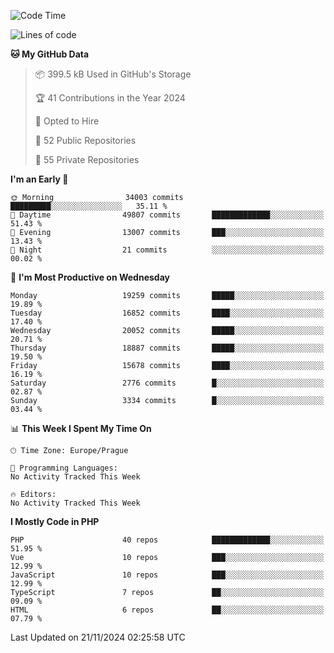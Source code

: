 <!--START_SECTION:waka-->
![Code Time](http://img.shields.io/badge/Code%20Time-1%2C583%20hrs%2058%20mins-blue)

![Lines of code](https://img.shields.io/badge/From%20Hello%20World%20I%27ve%20Written-30.4%20million%20lines%20of%20code-blue)

**🐱 My GitHub Data** 

> 📦 399.5 kB Used in GitHub's Storage 
 > 
> 🏆 41 Contributions in the Year 2024
 > 
> 💼 Opted to Hire
 > 
> 📜 52 Public Repositories 
 > 
> 🔑 55 Private Repositories 
 > 
**I'm an Early 🐤** 

```text
🌞 Morning                34003 commits       █████████░░░░░░░░░░░░░░░░   35.11 % 
🌆 Daytime                49807 commits       █████████████░░░░░░░░░░░░   51.43 % 
🌃 Evening                13007 commits       ███░░░░░░░░░░░░░░░░░░░░░░   13.43 % 
🌙 Night                  21 commits          ░░░░░░░░░░░░░░░░░░░░░░░░░   00.02 % 
```
📅 **I'm Most Productive on Wednesday** 

```text
Monday                   19259 commits       █████░░░░░░░░░░░░░░░░░░░░   19.89 % 
Tuesday                  16852 commits       ████░░░░░░░░░░░░░░░░░░░░░   17.40 % 
Wednesday                20052 commits       █████░░░░░░░░░░░░░░░░░░░░   20.71 % 
Thursday                 18887 commits       █████░░░░░░░░░░░░░░░░░░░░   19.50 % 
Friday                   15678 commits       ████░░░░░░░░░░░░░░░░░░░░░   16.19 % 
Saturday                 2776 commits        █░░░░░░░░░░░░░░░░░░░░░░░░   02.87 % 
Sunday                   3334 commits        █░░░░░░░░░░░░░░░░░░░░░░░░   03.44 % 
```


📊 **This Week I Spent My Time On** 

```text
🕑︎ Time Zone: Europe/Prague

💬 Programming Languages: 
No Activity Tracked This Week

🔥 Editors: 
No Activity Tracked This Week
```

**I Mostly Code in PHP** 

```text
PHP                      40 repos            █████████████░░░░░░░░░░░░   51.95 % 
Vue                      10 repos            ███░░░░░░░░░░░░░░░░░░░░░░   12.99 % 
JavaScript               10 repos            ███░░░░░░░░░░░░░░░░░░░░░░   12.99 % 
TypeScript               7 repos             ██░░░░░░░░░░░░░░░░░░░░░░░   09.09 % 
HTML                     6 repos             ██░░░░░░░░░░░░░░░░░░░░░░░   07.79 % 
```




 Last Updated on 21/11/2024 02:25:58 UTC
<!--END_SECTION:waka-->
<!--
**AlexKratky/AlexKratky** is a ✨ _special_ ✨ repository because its `README.md` (this file) appears on your GitHub profile.

Here are some ideas to get you started:

- 🔭 I’m currently working on ...
- 🌱 I’m currently learning ...
- 👯 I’m looking to collaborate on ...
- 🤔 I’m looking for help with ...
- 💬 Ask me about ...
- 📫 How to reach me: ...
- 😄 Pronouns: ...
- ⚡ Fun fact: ...
-->
